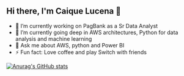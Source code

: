 ## Hi there, I'm Caique Lucena 👋

- 🔭 I’m currently working on PagBank as a Sr Data Analyst
- 🌱 I’m currently going deep in AWS architectures, Python for data analysis and machine learning
- 💬 Ask me about AWS, python and Power BI
- ⚡ Fun fact: Love coffee and play Switch with friends

[![Anurag's GitHub stats](https://github-readme-stats.vercel.app/api?username=caiquelcn&theme=dracula&show_icons=true)](https://github.com/anuraghazra/github-readme-stats)
